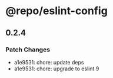 # @repo/eslint-config

## 0.2.4

### Patch Changes

- a1e9531: chore: update deps
- a1e9531: chore: upgrade to eslint 9
